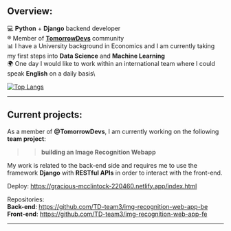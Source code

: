 
## Overview:

:computer: **Python** + **Django** backend developer\
:registered: Member of [**TomorrowDevs**](https://https://www.tomorrowdevs.com)  community\
:bar_chart: I have a University background in Economics and I am currently taking my first steps into **Data Science** and **Machine Learning**\
:earth_africa: One day I would like to work within an international team where I could speak **English** on a daily basis\

[![Top Langs](https://github-readme-stats.vercel.app/api/top-langs/?username=aldotele&layout=compact)](https://github.com/anuraghazra/github-readme-stats)
***

## Current projects:

As a member of **@TomorrowDevs**, I am currently working on the following **team project**:
>> **building an Image Recognition Webapp**

My work is related to the back-end side and requires me to use the framework **Django** with **RESTful APIs** in order to interact with the front-end.

Deploy:
https://gracious-mcclintock-220460.netlify.app/index.html

Repositories:\
**Back-end**: https://github.com/TD-team3/img-recognition-web-app-be \
**Front-end**: https://github.com/TD-team3/img-recognition-web-app-fe
***


<!--
**aldotele/aldotele** is a ✨ _special_ ✨ repository because its `README.md` (this file) appears on your GitHub profile.

Here are some ideas to get you started:

- 🔭 I’m currently working on ...
- 🌱 I’m currently learning ...
- 👯 I’m looking to collaborate on ...
- 🤔 I’m looking for help with ...
- 💬 Ask me about ...
- 📫 How to reach me: ...
- 😄 Pronouns: ...
- ⚡ Fun fact: ...
-->
